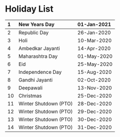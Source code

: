 # Holiday List

| 1 | New Years Day | 01-Jan-2021 |
| :--- | :--- | :--- |
| 2 | Republic Day | 26-Jan-2020 |
| 3 | Holi | 10-Mar-2020 |
| 4 | Ambedkar Jayanti | 14-Apr-2020 |
| 5 | Maharashtra Day | 01-May-2020 |
| 6 | Eid | 25-May-2020 |
| 7 | Independence Day | 15-Aug-2020 |
| 8 | Gandhi Jayanti | 02-Oct-2020 |
| 9 | Deepawali | 13-Nov-2020 |
| 10 | Christmas | 25-Dec-2020 |
| 11 | Winter Shutdown \(PTO\) | 28-Dec-2020 |
| 12 | Winter Shutdown \(PTO\) | 29-Dec-2020 |
| 13 | Winter Shutdown \(PTO\) | 30-Dec-2020 |
| 14 | Winter Shutdown \(PTO\) | 31-Dec-2020 |

